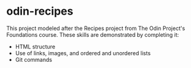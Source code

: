 # odin-recipes

This project modeled after the Recipes project from The Odin Project's 
Foundations course. These skills are demonstrated by completing it:

- HTML structure
- Use of links, images, and ordered and unordered lists
- Git commands